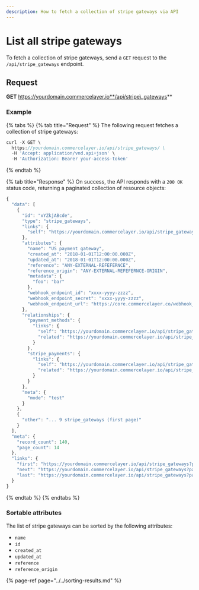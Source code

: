 ```yaml
---
description: How to fetch a collection of stripe gateways via API
---
```


# List all stripe gateways

To fetch a collection of stripe gateways, send a `GET` request to the `/api/stripe_gateways` endpoint.

## Request

**GET** https://yourdomain.commercelayer.io**/api/stripe\_gateways**

### **Example**

{% tabs %}
{% tab title="Request" %}
The following request fetches a collection of stripe gateways:

```javascript
curl -X GET \
  https://yourdomain.commercelayer.io/api/stripe_gateways/ \
  -H 'Accept: application/vnd.api+json' \
  -H 'Authorization: Bearer your-access-token'
```
{% endtab %}

{% tab title="Response" %}
On success, the API responds with a `200 OK` status code, returning a paginated collection of resource objects:

```javascript
{
  "data": [
    {
      "id": "xYZkjABcde",
      "type": "stripe_gateways",
      "links": {
        "self": "https://yourdomain.commercelayer.io/api/stripe_gateways/xYZkjABcde"
      },
      "attributes": {
        "name": "US payment gateway",
        "created_at": "2018-01-01T12:00:00.000Z",
        "updated_at": "2018-01-01T12:00:00.000Z",
        "reference": "ANY-EXTERNAL-REFEFERNCE",
        "reference_origin": "ANY-EXTERNAL-REFEFERNCE-ORIGIN",
        "metadata": {
          "foo": "bar"
        },
        "webhook_endpoint_id": "xxxx-yyyy-zzzz",
        "webhook_endpoint_secret": "xxxx-yyyy-zzzz",
        "webhook_endpoint_url": "https://core.commercelayer.co/webhook_callbacks/stripe_gateways/xxxxx"
      },
      "relationships": {
        "payment_methods": {
          "links": {
            "self": "https://yourdomain.commercelayer.io/api/stripe_gateways/xYZkjABcde/relationships/payment_methods",
            "related": "https://yourdomain.commercelayer.io/api/stripe_gateways/xYZkjABcde/payment_methods"
          }
        },
        "stripe_payments": {
          "links": {
            "self": "https://yourdomain.commercelayer.io/api/stripe_gateways/xYZkjABcde/relationships/stripe_payments",
            "related": "https://yourdomain.commercelayer.io/api/stripe_gateways/xYZkjABcde/stripe_payments"
          }
        }
      },
      "meta": {
        "mode": "test"
      }
    },
    {
      "other": "... 9 stripe_gateways (first page)"
    }
  ],
  "meta": {
    "record_count": 140,
    "page_count": 14
  },
  "links": {
    "first": "https://yourdomain.commercelayer.io/api/stripe_gateways?page[number]=1&page[size]=10",
    "next": "https://yourdomain.commercelayer.io/api/stripe_gateways?page[number]=2&page[size]=10",
    "last": "https://yourdomain.commercelayer.io/api/stripe_gateways?page[number]=14&page[size]=10"
  }
}
```
{% endtab %}
{% endtabs %}

### Sortable attributes

The list of stripe gateways can be sorted by the following attributes:

* `name`
* `id`
* `created_at`
* `updated_at`
* `reference`
* `reference_origin`

{% page-ref page="../../sorting-results.md" %}

